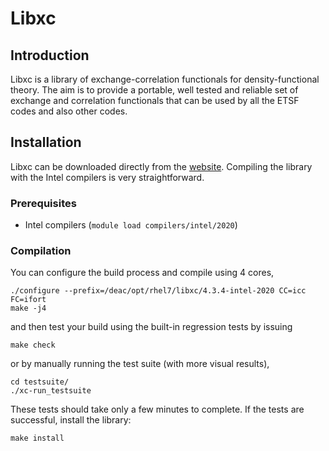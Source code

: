 # Libxc

## Introduction

Libxc is a library of exchange-correlation functionals for density-functional
theory. The aim is to provide a portable, well tested and reliable set of
exchange and correlation functionals that can be used by all the ETSF codes and
also other codes.


## Installation

Libxc can be downloaded directly from the
[website](https://www.tddft.org/programs/libxc/). Compiling the library with the
Intel compilers is very straightforward.


### Prerequisites

* Intel compilers (`module load compilers/intel/2020`)


### Compilation

You can configure the build process and compile using 4 cores,

```
./configure --prefix=/deac/opt/rhel7/libxc/4.3.4-intel-2020 CC=icc FC=ifort
make -j4
```

and then test your build using the built-in regression tests by issuing

```
make check
```

or by manually running the test suite (with more visual results),

```
cd testsuite/
./xc-run_testsuite
```

These tests should take only a few minutes to complete. If the tests
are successful, install the library:

```
make install
```

